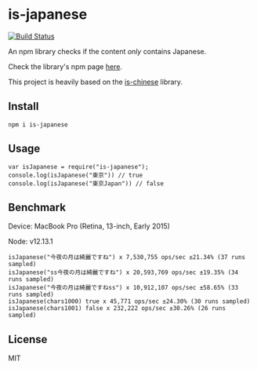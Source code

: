 # is-japanese

[![Build Status](https://travis-ci.com/liyt96/is-japanese.svg?branch=main)](https://travis-ci.com/liyt96/is-japanese)

An npm library checks if the content *only* contains Japanese.

Check the library's npm page [here](https://www.npmjs.com/package/is-japanese).

This project is heavily based on the [is-chinese](https://github.com/alsotang/is-chinese) library.


## Install

```
npm i is-japanese
```

## Usage

```
var isJapanese = require("is-japanese");
console.log(isJapanese("東京")) // true
console.log(isJapanese("東京Japan")) // false
```

## Benchmark

Device: MacBook Pro (Retina, 13-inch, Early 2015)

Node: v12.13.1

```
isJapanese("今夜の月は綺麗ですね") x 7,530,755 ops/sec ±21.34% (37 runs sampled)
isJapanese("ss今夜の月は綺麗ですね") x 20,593,769 ops/sec ±19.35% (34 runs sampled)
isJapanese("今夜の月は綺麗ですねss") x 10,912,107 ops/sec ±58.65% (33 runs sampled)
isJapanese(chars1000) true x 45,771 ops/sec ±24.30% (30 runs sampled)
isJapanese(chars1001) false x 232,222 ops/sec ±30.26% (26 runs sampled)
```

## License

MIT